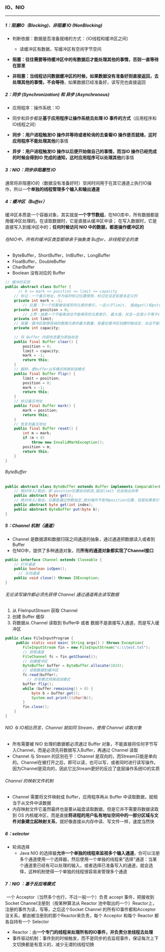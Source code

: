 ### IO、NIO

------

##### 1：阻塞IO（Blocking)、非阻塞 IO (NonBlocking)

- 判断依据：数据是否准备就绪的方式：（IO线程和缓冲区之间）
  - 读缓冲区有数据，写缓冲区有空闲字节空间

- **阻塞：**往往需要等待缓冲区中的有数据后才能处理其他的事情，否则**一直等待在那里**
- **非阻塞：**当线程访问数据缓冲区的时候，如果**数据没有准备好则直接返回，去处理其他的事情，不会等待**，如果数据已经准备好，读写完也直接返回

##### 2：同步 (Synchronization) 和 异步 (Asynchronous) 

- 应用程序：操作系统：IO
- 同步和异步都是**基于应用程序让操作系统去处理 IO 事件的方式**（应用程序和IO线程之间）

- **同步：**用户进程触发IO 操作并等待或者轮询的去查看IO 操作是否就绪，这时**应用程序不能处理其他**的事情
- **异步：**用户进程触发IO 操作以后便开始做自己的事情，而当IO 操作已经完成的时候会得到IO 完成的通知，这时**应用程序可以处理其他**的事情

##### 3：NIO：同步非阻塞性 IO

​	通常将非阻塞IO的（数据没有准备好时）空闲时间用于在其它通道上执行IO操作，所以一**个单独的线程管理多个输入和输出通道**

##### 4：缓冲区（Buffer）

​	缓冲区本质是一个容器对象，其实就是**一个字节数组**，在NIO库中，所有数据都是用缓冲区处理的。在读取数据时，它是直接从缓冲区中读； 在写入数据时，它是直接写入到缓冲区中的；**任何时候访问 NIO 中的数据，都是操作缓冲区的**

###### 在NIO中，所有的缓冲区类型都继承于抽象类 Buffer，非线程安全的类

- ByteBuffer，ShortBuffer，IntBuffer，LongBuffer
- FloatBuffer，DoubleBuffer
- CharBuffer
- Boolean 没有对应的 Buffer

```java
// 缓冲的实现
public abstract class Buffer {
	  // 0 <= mark <= position <= limit <= capacity 
    // 标记：一个备忘地址，作为临时标记位置使用，标记在设定前是未定义的
    private int mark = -1;
		// 位置：下一个将要被读或写的元素的索引，一定小于limit， 值由get()和put()方法的调用来更新
    private int position = 0;
		// 上界：指第一个不能再读也不能再写的元素索引. 最大值，并且一定是小于等于capacity的
    private int limit;
    // 容量：缓冲区能够容纳的数据元素的最大数量，容量在缓冲区创建时被设定，永远不能改变
    private int capacity; 
  
  	// 将 Buffer 内部状态置为原始状态
  	public final Buffer clear() {
        position = 0;
        limit = capacity;
        mark = -1;
        return this;
    }
  	// 翻转，使buffer从写模式转换到读模式
  	public final Buffer flip() {
        limit = position;
        position = 0;
        mark = -1;
        return this;
    }
  	// 标记备忘地址
  	public final Buffer mark() {
        mark = position;
        return this;
    }
  	// 恢复到备忘地址
    public final Buffer reset() {
        int m = mark;
        if (m < 0)
            throw new InvalidMarkException();
        position = m;
        return this;
    }
}
```

###### ByteBuffer

```java
public abstract class ByteBuffer extends Buffer implements Comparable<ByteBuffer>{
    // 相对存入/取出，即 position位置自动前进,超出limit 也会抛出异常
    public abstract byte get();
    // 绝对存入/取出，位置是通过参数指定,绝对操作不影响position位置，但是如果索引位置超出limit，则会抛出IndexOutOfBoundsException；
    public abstract byte get(int index);
    public abstract ByteBuffer put(byte b);
}
```

##### 5：Channel 机制（通道）

- Channel 是数据源和数据归宿之间通道的抽象，通过通道把数据读入或者到 Buffer
- 在NIO中，提供了多种通道对象，而**所有的通道对象都实现了Channel接口**

```java
public interface Channel extends Closeable {
    // 打开通道
    public boolean isOpen();
	  // 关闭通道
    public void close() throws IOException;
}
```

###### 无论读写操作都必须先获得 Channel 通过通道再去读写数据 

1. 从 FileInputStream 获取 Channel
2. 创建 Buffer 缓存
3. 将数据从 Channel 读取到 Buffer中 或者 数据不是直接写入通道，而是写入缓冲区 

```java
public class FileInputProgram {  
     public static void main( String args[] ) throws Exception{  
        FileInputStream fin = new FileInputStream("c:\\test.txt");  
        // 获取通道
        FileChannel fc = fin.getChannel();
        // 创建缓冲区
        ByteBuffer buffer = ByteBuffer.allocate(1024);  
        // 读取数据到缓冲区
        fc.read(buffer);
	      // 将写模式转换成读模式
        buffer.flip();  
        while (buffer.remaining() > 0) { 
            byte b = buffer.get();  
            System.out.print(((char)b));  
        }  
        fin.close();
    }  
}
```

###### NIO 与 IO相比而言，Channel 就如同 Stream，使用 Channel 读取对象

- 所有需要被 NIO 处理的数据都必须通过 Buffer 对象，不能直接将任何字节写入Channel，而是必须先将数据写入Buffer，再通过 Channel 读取
- Channel 与 Stream 的区别在于：Channel 是双向的，而Stream只能是单向的。Channel在被打开之后，即可以读，也可以写，或者同时进行读写操作。 因为Channel是双向的，因此它比Stream更好的反应了底层操作系统IO的实质

###### Channel 的映射文件机制

- Channel 需要将文件映射成 Buffer，应用程序再从 Buffer 中读取数据，就相当于从文件中读数据
- 内存映射文件它虽然最终也是要从磁盘读取数据，但是它并不需要将数据读取到 OS 内核缓冲区，而是直接**将进程的用户私有地址空间中的一部分区域与文件对象建立起映射关系**，就好像直接从内存中读、写文件一样，速度当然快

##### 6：selector 

- 轮询选择
  - Java NIO 的选择器**允许一个单独的线程来监视多个输入通道**，你可以注册多个通道使用一个选择器，然后使用一个单独的线程来“选择"通道：当某个通道里已经有可以处理的输入，或者选择已准备写入的通道，就会选怿，这种机制使得一个单独的线程很容易来管理多个通道

##### 7：NIO ：基于反应堆模式

​	一个 Acceptor（当然多个也行，不过一般一个）负责 accept 事件，把接收到Socket Channel注册到（按某种算法从 Reactor 池中取出的一个）Reactor上，注册的事件为读，写等，之后这个Socket Channel 的所有IO事件都和Acceptor没关系，都由被注册到的那个Reactor来负责，每个 Acceptor 和每个 Reactor 都各自持有一个 Selector

- Reactor：由**一个专门的线程来处理所有的IO事件，并负责分发线程去处理**
- 事件驱动机制：事件到的时候触发，而不是同步的去监视事件，保证每次上下文切换都是有意义的，减少无谓的线程切换


